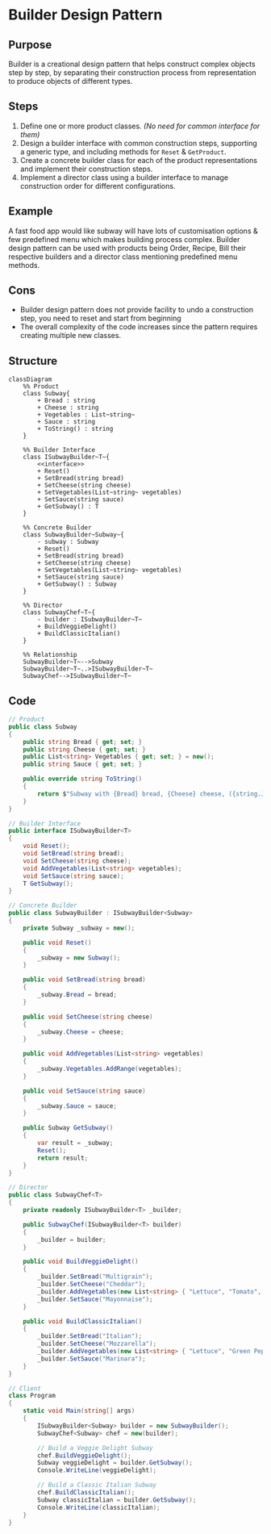 # Builder Design Pattern

## Purpose
Builder is a creational design pattern that helps construct complex objects step by step, by separating their construction process from representation to produce objects of different types.

## Steps
1. Define one or more product classes. *(No need for common interface for them)*
2. Design a builder interface with common construction steps, supporting a generic type, and including methods for `Reset` & `GetProduct`.
3. Create a concrete builder class for each of the product representations and implement their construction steps.
4. Implement a director class using a builder interface to manage construction order for different configurations.

## Example
A fast food app would like subway will have lots of customisation options & few predefined menu which makes building process complex. Builder design pattern can be used with products being Order, Recipe, Bill their respective builders and a director class mentioning predefined menu methods.

## Cons
- Builder design pattern does not provide facility to undo a construction step, you need to reset and start from beginning
- The overall complexity of the code increases since the pattern requires creating multiple new classes.

## Structure
```mermaid
classDiagram
    %% Product
    class Subway{
        + Bread : string
        + Cheese : string
        + Vegetables : List~string~
        + Sauce : string
        + ToString() : string
    }

    %% Builder Interface
    class ISubwayBuilder~T~{
        <<interface>>
        + Reset()
        + SetBread(string bread)
        + SetCheese(string cheese)
        + SetVegetables(List~string~ vegetables)
        + SetSauce(string sauce)
        + GetSubway() : T
    }

    %% Concrete Builder
    class SubwayBuilder~Subway~{
        - subway : Subway
        + Reset()
        + SetBread(string bread)
        + SetCheese(string cheese)
        + SetVegetables(List~string~ vegetables)
        + SetSauce(string sauce)
        + GetSubway() : Subway
    }

    %% Director
    class SubwayChef~T~{
        - builder : ISubwayBuilder~T~
        + BuildVeggieDelight()
        + BuildClassicItalian()
    }

    %% Relationship
    SubwayBuilder~T~-->Subway
    SubwayBuilder~T~..>ISubwayBuilder~T~
    SubwayChef-->ISubwayBuilder~T~
```

## Code
```csharp
// Product
public class Subway
{
    public string Bread { get; set; }
    public string Cheese { get; set; }
    public List<string> Vegetables { get; set; } = new();
    public string Sauce { get; set; }

    public override string ToString()
    {
        return $"Subway with {Bread} bread, {Cheese} cheese, ({string.Join(", ", Vegetables)}) vegetables and {Sauce} sauce.";
    }
}

// Builder Interface
public interface ISubwayBuilder<T>
{
    void Reset();
    void SetBread(string bread);
    void SetCheese(string cheese);
    void AddVegetables(List<string> vegetables);
    void SetSauce(string sauce);
    T GetSubway();
}

// Concrete Builder
public class SubwayBuilder : ISubwayBuilder<Subway>
{
    private Subway _subway = new();

    public void Reset()
    {
        _subway = new Subway();
    }

    public void SetBread(string bread)
    {
        _subway.Bread = bread;
    }

    public void SetCheese(string cheese)
    {
        _subway.Cheese = cheese;
    }

    public void AddVegetables(List<string> vegetables)
    {
        _subway.Vegetables.AddRange(vegetables);
    }

    public void SetSauce(string sauce)
    {
        _subway.Sauce = sauce;
    }

    public Subway GetSubway()
    {
        var result = _subway;
        Reset();
        return result;
    }
}

// Director
public class SubwayChef<T>
{
    private readonly ISubwayBuilder<T> _builder;

    public SubwayChef(ISubwayBuilder<T> builder)
    {
        _builder = builder;
    }

    public void BuildVeggieDelight()
    {
        _builder.SetBread("Multigrain");
        _builder.SetCheese("Cheddar");
        _builder.AddVegetables(new List<string> { "Lettuce", "Tomato", "Cucumber", "Onions" });
        _builder.SetSauce("Mayonnaise");
    }

    public void BuildClassicItalian()
    {
        _builder.SetBread("Italian");
        _builder.SetCheese("Mozzarella");
        _builder.AddVegetables(new List<string> { "Lettuce", "Green Peppers" });
        _builder.SetSauce("Marinara");
    }
}

// Client
class Program
{
    static void Main(string[] args)
    {
        ISubwayBuilder<Subway> builder = new SubwayBuilder();
        SubwayChef<Subway> chef = new(builder);

        // Build a Veggie Delight Subway
        chef.BuildVeggieDelight();
        Subway veggieDelight = builder.GetSubway();
        Console.WriteLine(veggieDelight);

        // Build a Classic Italian Subway
        chef.BuildClassicItalian();
        Subway classicItalian = builder.GetSubway();
        Console.WriteLine(classicItalian);
    }
}
```